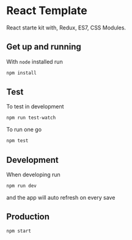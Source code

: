 # React Template
React starte kit with, Redux, ES7, CSS Modules.

## Get up and running
With `node` installed run
```bash
npm install
```

## Test
To test in development
```bash
npm run test-watch
```

To run one go
```bash
npm test
```

## Development
When developing run
```bash
npm run dev
```
and the app will auto refresh on every save

## Production
```bash
npm start
```
